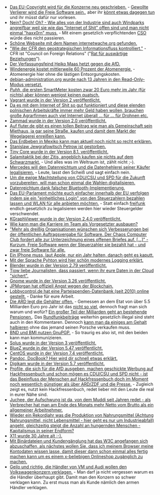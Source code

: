 * [Das EU-Copyright wird für die Konzerne neu geschrieben.](https://www.pro-linux.de/news/1/25136/eu-copyright-reform-droht-dem-internet-und-open-source-zu-schaden.html) - [Gewollte Verlierer wird die Freie Software sein.](https://savecodeshare.eu/WhitePaper-ImpactofArticle13onSoftwareEcosystem-SaveCodeShare.pdf), aber ihr [könnt etwas dagegen tun](https://changecopyright.org/de/call-now) und ihr müsst dafür nur vorlesen.
* [Nein? Doch! Oh? - Wie alles von der Industrie sind auch Windparks angreifbar weil sie wie das "Internet of Shit" offen sind und man nicht einmal "haxx0rn" muss.](https://www.golem.de/news/energieversorgung-e-mail-konten-sind-besser-gesichert-als-windparks-1709-129868.html) - Mit einem gesetzlich verpflichtenden [CSO](https://forum.golem.de/kommentare/security/energieversorgung-windparks-sind-schlechter-gesichert-als-e-mail-konten/gesetzlich-einen-cso-verpflichtend-machen/112056,4900700,4900700,read.html#msg-4900700) würde dies nicht passieren.
* [Schöne Webseite mit dem Namen internetwache.org gefunden.](https://www.internetwache.org/)
* ["Wie der CFR den geostrategischen Informationsfluss kontrolliert."](https://swprs.org/die-propaganda-matrix/) - CFR ist "Council on Foreign Relations" ("[Rat für auswärtige Beziehungen](https://de.wikipedia.org/wiki/Council_on_Foreign_Relations)").
* [Der Verfassungsfeind Heiko Maas hetzt gegen die AfD.](https://blog.fefe.de/?ts=a7488a81)
* [Windenergie kostet mittlerweile 60 Prozent der Atomenergie.](https://blog.fefe.de/?ts=a7488413) - Atomenergie hier ohne die lästigen Entsorgungskosten.
* [debian-administration.org wurde nach 13 Jahren in den Read-Only-Modus versetzt.](https://debian-administration.org/)
* [*Puhh*, die ersten SmartMeter kosten zwar 20 Euro mehr im Jahr (für nichts) aber können wenigst keinen quatsch.](https://blog.fefe.de/?ts=a74870f1)
* [Vagrant wurde in der Version 2 veröffentlicht.](https://www.heise.de/ix/meldung/Vagrant-erreicht-Level-2-3827147.html)
* [Da es mit dem Internet of Shit so gut funktioniert und diese elenden polnischen Arbeitskräfte immer mehr Geld haben wollen, brauchen große Agrarfirmen auch viel Internet überall ... für ... für Drohnen etc.](https://www.golem.de/news/netzausbau-agrarverbaende-wollen-flaechendeckende-glasfaserversorgung-1709-129980.html)
* [Zammad wurde in der Version 2.0 veröffentlicht.](https://www.pro-linux.de/news/1/25137/ticketsystem-zammad-in-version-20-erschienen.html)
* [Auf fluter.de gibt es einen tollen Beitrag wie man als Gemeinschaft sein Miethaus, ja gar seine Straße, kaufen und damit dem Markt der Wegelagerei enreißen kann.](http://www.fluter.de/gemeinsam-gegen-gentrifizierung)
* [Das Erdbeben in Mexiko kann man aktuell noch nicht so recht erklären.](https://blog.fefe.de/?ts=a7490a62)
* [Stanislaw Jewgrafowitsch Petrow ist gestorben.](https://www.heise.de/tp/news/Stanislaw-Jewgrafowitsch-Petrow-1939-2017-3827402.html)
* [Tiny Core wurde in der Version 8.1. veröffentlicht.](https://www.pro-linux.de/news/1/25138/tiny-core-81-ver%C3%B6ffentlicht.html)
* [Salamitaktik bei der Zitis, angeblich kaufen sie nichts auf dem Schwarzmarkt.](https://www.heise.de/newsticker/meldung/Chef-der-Entschluesselungsbehoerde-Zitis-Wir-kaufen-nichts-auf-dem-Schwarzmarkt-3828074.html) - Und alles was im Weltraum ist, zählt nicht ;-).
* [Mercedes will den Datenreichtum und die Datenhehlerei seiner Käufer legalisieren.](https://www.heise.de/newsticker/meldung/Mercedes-Benz-Bank-startet-Kfz-Versicherung-mit-ueberwachtem-Fahrverhalten-3828583.html) - Leute, lasst den Scheiß und sagt einfach nein.
* [Um die ewige Machtstellung von CDU/CSU und SPD für die Zukunft vorzubereiten, will man schon einmal die Wahlen digitalisieren.](https://www.golem.de/news/arne-schoenbohm-bsi-chef-will-digitalisierte-wahlen-1709-130008.html)
* [Datenreichtum dank falscher Bluetooth-Implementierung.](https://www.golem.de/news/bluetooth-kritische-sicherheitsluecken-ermoeglichen-geraeteuebernahme-1709-130011.html)
* [Das EU-Parlament möchte euch einfacher innerhalb der EU verfolgen indem sie ein "einheitliches Login" von den Steuerzahlern bezahlen lassen und WLAN für alle anbieten möchten.](https://www.heise.de/newsticker/meldung/EU-Parlament-stimmt-fuer-kostenloses-WLAN-an-oeffentlichen-Orten-3829488.html) - Statt einfach [freifunk](https://freifunk.net/) endlich gesetzlich zu legalisieren werden hier wieder Steuergelder verschwendet.
* [KGraphViewer wurde in der Version 2.4.0 veröffentlicht.](http://jriddell.org/2017/09/12/kgraphviewer-2-4-0/)
* [Wie kann man die Karriere im Team als Vorgesetzter ausbauen?](https://opensource.com/open-organization/17/9/own-your-open-career)
* ["Mehr als dreißig Organisationen wünschen sich Verbesserungen bei der öffentlichen Auftragsvergabe für Software. Der Chaos Computer Club fordert alle zur Unterzeichnung eines offenen Briefes auf. [...]" - Kurzum, Freie Software wenn der Steuerzahler sie bezahlt hat - und zwar freie Software für alle.](http://www.ccc.de/de/updates/2017/public-money-public-code)
* [Ein IPhone muss, laut Apple, nur ein Jahr halten, danach geht es kaputt.](https://motherboard.vice.com/en_us/article/j5geby/the-iphone-is-guaranteed-to-last-only-one-year-apple-argues-in-court)
* [Mit der Sprache Pyhton wird hier schön modernes Logging erklärt.](https://opensource.com/article/17/9/python-logging)
* [Blender wurde in der Version 2.79 veröffentlicht.](https://www.pro-linux.de/news/1/25143/blender-279-mit-integriertem-denoiser.html)
* [Tjow liebe Journalisten, dass passiert, wenn ihr eure Daten in der Cloud "sichert".](https://alexaobrien.com/archives/3647)
* [Gnome wurde in der Version 3.26 veröffentlicht.](https://help.gnome.org/misc/release-notes/3.26/)
* [JPMorgan hat offiziell Angst wegen der Blockchain.](https://blog.fefe.de/?ts=a747e6da)
* [Lobbycontrol.de hat eine Parteispenden-Datenbank (seit 2010) online gestellt.](https://lobbypedia.de/wiki/Parteispendendatenbank) - Danke für eure Arbeit.
* [Die ARD legt die Gehälter offen.](https://www.heise.de/newsticker/meldung/Mehr-Transparenz-ARD-legt-Kosten-und-Gehaelter-im-Internet-offen-3830997.html) - Gemessen an dem Etat von über 5.5 Milliarden Euro pro Jahr ist das [nicht so viel](https://www.heise.de/forum/heise-online/News-Kommentare/Mehr-Transparenz-ARD-legt-Kosten-und-Gehaelter-im-Internet-offen/Okay-das-sind-einige-Kosten/posting-31035710/show/), dennoch fragt man sich warum und wofür? [Ein großer Teil der Milliarden geht an bestehende Pensionen.](https://www.heise.de/forum/heise-online/News-Kommentare/Mehr-Transparenz-ARD-legt-Kosten-und-Gehaelter-im-Internet-offen/Re-Und-die-ueppigen-Pensionen-bzw-Pensionsverpflichtungen/posting-31035918/show/). Das [Rundfunkbeiträge](https://www.heise.de/forum/heise-online/News-Kommentare/Mehr-Transparenz-ARD-legt-Kosten-und-Gehaelter-im-Internet-offen/Rundfunkbeitragsklage/posting-31035828/show/) weiterhin gesetzlich illegal sind steht auch in den Kommentaren. Dennoch [kann man da einiges am Gehalt halbieren](https://www.heise.de/forum/heise-online/News-Kommentare/Mehr-Transparenz-ARD-legt-Kosten-und-Gehaelter-im-Internet-offen/Re-40-000EUR-Monat-gehts-noch/posting-31035764/show/) ohne das jemand seinen Porsche verkaufen muss.
* [BND und BMI nutzen GnuPGP.](https://www.heise.de/newsticker/meldung/Verschluesselung-Nur-BND-und-Innenministerium-setzen-auf-PGP-3832586.html) - So traurig es also ist, mit den beiden kann man kommunizieren.
* [Solus wurde in der Version 3 veröffentlicht.](https://www.pro-linux.de/artikel/2/1901/solus-3.html)
* [BlueZ wurde in der Version 5.47 veröffentlicht.](http://www.phoronix.com/scan.php?page=news_item&px=BlueZ-5.47-Released)
* [CentOS wurde in der Version 7.4 veröffentlicht.](https://www.pro-linux.de/news/1/25150/centos-74-freigegeben.html)
* [Pandoc, DocBook? Hier wird dir schnell etwas erklärt.](https://opensource.com/article/17/9/docbook)
* [Digikam wurde in der Version 5.7 veröffentlicht.](https://www.pro-linux.de/news/1/25153/digikam-57-freigegeben.html)
* [Profile, die sich für die AfD ausgeben, machen geschickte Werbung auf Hackfressenbuch und schon mögen es CDU/CSU und SPD nicht - ist das Beeinfluss der Menschen auf Hackfressenbuch doch im Moment noch wesentlich günstiger als über ARD/ZDF und die Presse.](https://www.golem.de/news/facebook-hetze-mit-system-1709-130075.html) - Zugleich zeigt es, nutzt kein Hackfressenbuch, redet lieber mit den Leute die real in eurer Nähe sind.
* [Juchee, der Aufschwung ist da, von dem Muddi seit Jahren redet - als Verbrecher hat man am Ende des Monats mehr Netto vom Brutto als ein allgemeiner Arbeitnehmer.](https://www.heise.de/tp/features/Verbrechen-scheint-sich-fuer-untere-Einkommensschichten-zu-lohnen-3831081.html)
* [Wieder ein Rekordjahr was die Produktion von Nahrungsmittel (Achtung Nahrungsmittel, nicht Lebensmittel - hier geht es nur um Industrieabfall) angeht, gleichzeitig steigt die Anzahl an hungernden Menschen - Kapitalismus in seiner Endform?](http://www.sonnenseite.com/de/politik/un-zahl-der-hungernden-steigt-um-38-millionen-trotz-rekordernten.html)
* [X11 wurde 30 Jahre alt :-).](http://www.phoronix.com/scan.php?page=news_item&px=X11-Turns-30)
* [Mit Binärdateien und Kundengänglung hat das W3C angefangen sich abzuschaffen, als nächstes wollen Sie, dass ich meinem Browser meine Kontodaten wissen lasse, damit dieser dann schon einmal alles fertig machen kann um es einem x-beliebigen Onlineshop zugänglich zu machen.](https://www.heise.de/ix/meldung/W3C-vereinfacht-das-Bezahlen-im-Netz-3834386.html)
* [Geilo und richtig, die Händler von VM und Audi wollen den Volkswagenkonzern verklagen.](https://www.heise.de/newsticker/meldung/Volkswagen-Haendler-Software-Update-taugt-nicht-3834343.html) - Man darf ja nicht vergessen warum es die Händler überhaupt gibt. Damit man den Konzern so schwer verklagen kann. Zu erst muss man als Kunde nämlich den armen Händler verklagen.
